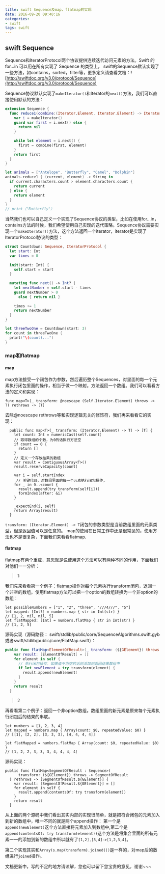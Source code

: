 ```yaml
---
title: swift Sequence及map，flatmap的实现
date: 2016-09-20 09:40:16
categories:
- swift
tags: swift
---
```


## swift Sequence

Sequence和IteratorProtocol两个协议提供连续迭代访问元素的方法。Swift 的 for...in 可以用在所有实现了 Sequence 的类型上。<!-- more --> swift的Sequence默认实现了一些方法，如contains，sorted，filter等，更多定义请查看文档：![http://swiftdoc.org/v3.0/protocol/Sequence](http://swiftdoc.org/v3.0/protocol/Sequence)

Sequence协议默认实现了```makeIterator()```和Iterator的```next()```方法，我们可以直接使用默认的方法：

```swift
extension Sequence {
  func reduce1(combine:(Iterator.Element, Iterator.Element) -> Iterator.Element) -> Iterator.Element? {
    var i = makeIterator()
    guard var first = i.next() else {
      return nil
    }
    
    while let element = i.next() {
      first = combine(first, element)
    }
    return first
  }
}

let animals = ["Antelope", "Butterfly", "Camel", "Dolphin"]
animals.reduce1 { (current, element) -> String in
  if current.characters.count > element.characters.count {
    return current
  } else {
    return element
  }
}
// print（"Butterfly"）
```

当然我们也可以自己定义一个实现了Sequence协议的类型，比如在使用for...in，contains方法的时候，我们希望使用自己实现的迭代策略。Sequence协议需要实现一个```makeIterator()```方法，这个方法返回一个iterator，iterator是实现了IteratorProtocol协议的类型：

```swift
struct Countdown: Sequence, IteratorProtocol {
  let start: Int
  var times = 0
  
  init(start: Int) {
    self.start = start
  }
  
  mutating func next() -> Int? {
    let nextNumber = self.start - times
    guard nextNumber > 0
      else { return nil }
    
    times += 1
    return nextNumber
  }
}

let threeTwoOne = Countdown(start: 3)
for count in threeTwoOne {
  print("\(count)...")
}
```

### map和flatmap
#### map

map方法接受一个闭包作为参数，然后遍历整个Sequences，对里面的每一个元素执行闭包里面的操作，相当于做一个映射。方法返回一个数组。我们可以看看方法的定义和实现：

```
func map<T>(_ transform: @noescape (Self.Iterator.Element) throws -> T) rethrows -> [T]
```
去除@noescape rethrows等和实现逻辑无关的修饰符，我们再来看看它的实现：

```
  public func map<T>(_ transform: (Iterator.Element) -> T) -> [T] {
    let count: Int = numericCast(self.count)
    // 取得数组的个数，为0的话执行方法空
    if count == 0 {
      return []
    }
    // 定义一个存放结果的数组
    var result = ContiguousArray<T>()
    result.reserveCapacity(count)

    var i = self.startIndex
	 // 关键代码，对数组里面的每一个元素执行闭包操作,
    for _ in 0..<count {
      result.append(try transform(self[i]))
      formIndex(after: &i)
    }

    _expectEnd(i, self)
    return Array(result)
  }
```
```transform: (Iterator.Element) -> T```闭包的参数类型是当前数组里面的元素类型，但是返回值可以是任意的。
map的使用在日常工作中还是很常见的，使用方法也不是很复杂，下面我们来看看flatmap.
#### flatmap
flatmap有两个重载，意思就是说使用这个方法可以有两种不同的作用，下面我们对他们一一分析：
> 1:

我们先来看看第一个例子：flatmap操作对每个元素执行transform闭包，返回一个非空的数组。使用flatmap方法可以把一个option的数组转换为一个非option的数组：

```
let possibleNumbers = ["1", "2", "three", "///4///", "5"] 
let mapped: [Int?] = numbers.map { str in Int(str) }
// [1, 2, nil, nil, 5]
let flatMapped: [Int] = numbers.flatMap { str in Int(str) }
// [1, 2, 5]
```
源码实现（源码路径： swift/stdlib/public/core/SequenceAlgorithms.swift.gyb或者swift/stdlib/public/core/FlatMap.swift）：

```swift
public func flatMap<ElementOfResult>(_ transform: (${GElement}) throws -> ElementOfResult?) rethrows -> [ElementOfResult] {
    var result: [ElementOfResult] = []
    for element in self {
      // 执行闭包操作，如果值不为空的话则添加到返回结果数组中
      if let newElement = try transform(element) {
        result.append(newElement)
      }
    }
    return result
  }
```

> 2

再看看第二个例子：返回一个非option数组，数组里面的新元素是原来每个元素执行闭包后的结果的串联。

```
let numbers = [1, 2, 3, 4]
let mapped = numbers.map { Array(count: $0, repeatedValue: $0) }
// [[1], [2, 2], [3, 3, 3], [4, 4, 4, 4]]
 
let flatMapped = numbers.flatMap { Array(count: $0, repeatedValue: $0) }
// [1, 2, 2, 3, 3, 3, 4, 4, 4, 4]
```

源码实现：

```
public func flatMap<SegmentOfResult : Sequence>(
    _ transform: (${GElement}) throws -> SegmentOfResult
  ) rethrows -> [SegmentOfResult.${GElement}] {
    var result: [SegmentOfResult.${GElement}] = []
    for element in self {
      result.append(contentsOf: try transform(element))
    }
    return result
  }
```
从上面的两个源码中我们看出其实内部的实现很简单，就是把符合闭包的元素加入到新的数组中，唯一不同的就是两个append操作：
第一个是```append(newElement)```这个方法直接将元素加入到数组中,第二个是```append(contentsOf: try transform(element))```这个方法是将集合里面的所有元素一一的添加到新的数组中所以就有了```[1,2],[3,4]->[1,2,3,4]```。

第二个实现其实和```Array(s.map(transform).joined())```是一样的，对map后的数组进行```joined```操作。



文档更新中，写的不足的地方请谅解，您也可以留下您宝贵的意见，谢谢~~~





